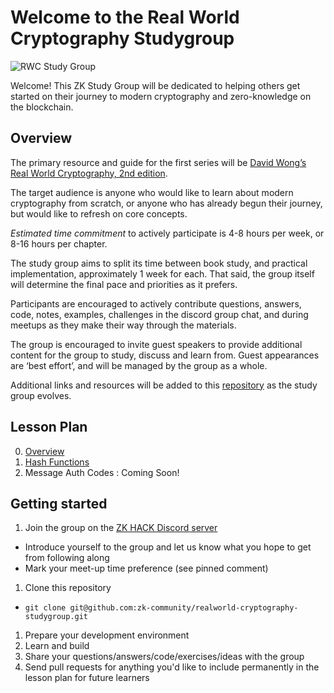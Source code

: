 # Welcome to the Real World Cryptography Studygroup

![RWC Study Group](/assets/images/rwc-cover-trans-v1.png)

Welcome! This ZK Study Group will be dedicated to helping others get started on their journey to modern cryptography and zero-knowledge on the blockchain.

## Overview
The primary resource and guide for the first series will be [David Wong’s Real World Cryptography, 2nd edition](https://www.manning.com/books/real-world-cryptography). 

The target audience is anyone who would like to learn about modern cryptography from scratch, or anyone who has already begun their journey, but would like to refresh on core concepts. 

*Estimated time commitment* to actively participate is 4-8 hours per week, or 8-16 hours per chapter.

The study group aims to split its time between book study, and practical implementation, approximately 1 week for each. That said, the group itself will determine the final pace and priorities as it prefers. 

Participants are encouraged to actively contribute questions, answers, code, notes, examples, challenges in the discord group chat, and during meetups as they make their way through the materials.

The group is encouraged to invite guest speakers to provide additional content for the group to study, discuss and learn from. Guest appearances are ‘best effort’, and will be managed by the group as a whole.

Additional links and resources will be added to this [repository](https://github.com/zk-community/realworld-cryptography-studygroup/) as the study group evolves. 

## Lesson Plan
0. [Overview](lesson_00-Overview/index.md)
1. [Hash Functions](lesson_01-Hash_Functions/index.md)
1. Message Auth Codes : Coming Soon!

## Getting started

1) Join the group on the [ZK HACK Discord server](https://discord.gg/xSWfCgDYZb)
 * Introduce yourself to the group and let us know what you hope to get from following along
 * Mark your meet-up time preference (see pinned comment)
1) Clone this repository
 * `git clone git@github.com:zk-community/realworld-cryptography-studygroup.git`
1) Prepare your development environment
1) Learn and build
1) Share your questions/answers/code/exercises/ideas with the group
1) Send pull requests for anything you'd like to include permanently in the lesson plan for future learners
